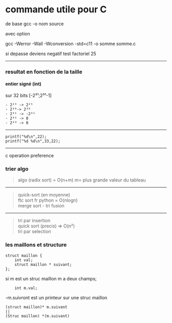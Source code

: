 # commande utile pour C

de base
gcc -o nom source

avec option

gcc -Werror -Wall -Wconversion -std=c11 -o somme somme.c


si depasse deviens negatif test factoriel 25


----
### resultat en fonction de la taille

#### entier signé (int)

sur 32 bits [-2³¹;2³¹-1]  

    - 2²⁹ -> 2²⁹  
    - 2³⁰-> 2³⁰  
    - 2³¹ -> -2³¹  
    - 2³² -> 0  
    - 2³³ -> 0  
----

    printf("%d\n",22);
    printf("%d %d\n",33,22);

---
c operation preference


### trier algo

>algo (radix sort) = O(n+m) m= plus grande valeur du tableau  
---
>quick-sort (en moyenne)  
>ftc sort fr python          = O(nlogn)  
>merge sort - tri fusion  
---  
>tri par insertion  
>quick sort (precis) => O(n²)  
>tri par selection  

### les maillons et structure
    struct maillon {
        int val;
        struct maillon * suivant;
    };

si m est un struc maillon m a deux champs;  

        int m.val;  

-m.suivront est un printeur sur une struc maillon  

    (struct maillon)* m.suivant
    ||
    (Struc maillon) *(m.suivant)